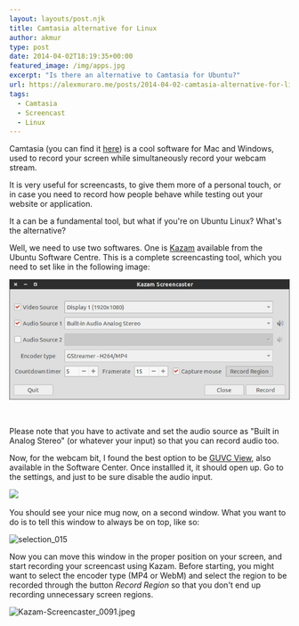 ```yaml
---
layout: layouts/post.njk
title: Camtasia alternative for Linux
author: akmur
type: post
date: 2014-04-02T18:19:35+00:00
featured_image: /img/apps.jpg
excerpt: "Is there an alternative to Camtasia for Ubuntu?"
url: https://alexmuraro.me/posts/2014-04-02-camtasia-alternative-for-linux/
tags:
  - Camtasia
  - Screencast
  - Linux
---
```


Camtasia (you can find it [here][1]) is a cool software for Mac and Windows, used to record your screen while simultaneously record your webcam stream.

It is very useful for screencasts, to give them more of a personal touch, or in case you need to record how people behave while testing out your website or application.

It a can be a fundamental tool, but what if you're on Ubuntu Linux? What's the alternative?

Well, we need to use two softwares. One is [Kazam][2] available from the Ubuntu Software Centre. This is a complete screencasting tool, which you need to set like in the following image:

<img class="alignnone size-full wp-image-819" src="/images/camtasia-post-screen-1.jpeg" alt="kazam-screencaster_009" />

&nbsp;

Please note that you have to activate and set the audio source as "Built in Analog Stereo" (or whatever your input) so that you can record audio too.

Now, for the webcam bit, I found the best option to be [GUVC View][3], also available in the Software Center. Once installled it, it should open up. Go to the settings, and just to be sure disable the audio input.

<img class="alignnone size-full wp-image-820" src="/images/kazam-screencaster_0091.jpeg" />

You should see your nice mug now, on a second window. What you want to do is to tell this window to always be on top, like so:

<img class="alignnone size-full wp-image-821" src="/images/selection_015.jpeg" alt="selection_015" />

Now you can move this window in the proper position on your screen, and start recording your screencast using Kazam. Before starting, you might want to select the encoder type (MP4 or WebM) and select the region to be recorded through the button _Record Region_ so that you don't end up recording unnecessary screen regions.

<img class="alignnone size-full wp-image-822" src="/images/kazam-screencaster_00911.jpeg" alt="Kazam-Screencaster_0091.jpeg" />

[1]: http://www.techsmith.com/camtasia.html
[2]: https://apps.ubuntu.com/cat/applications/precise/kazam/
[3]: https://apps.ubuntu.com/cat/applications/guvcview/
